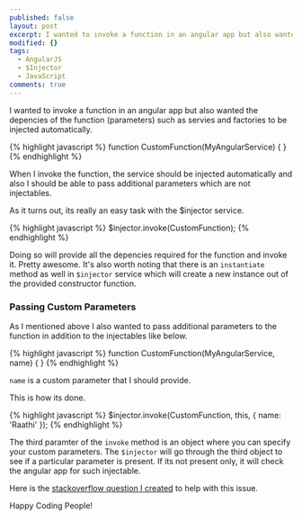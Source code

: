 ```yaml
---
published: false
layout: post
excerpt: I wanted to invoke a function in an angular app but also wanted the depencies of the function (parameters) such as servies and factories to be injected automatically.
modified: {}
tags: 
  - AngularJS
  - $Injector
  - JavaScript
comments: true
---
```



I wanted to invoke a function in an angular app but also wanted the depencies of the function (parameters) such as servies and factories to be injected automatically. 

{% highlight javascript %}
function CustomFunction(MyAngularService) {
}
{% endhighlight %}

When I invoke the function, the service should be injected automatically and also I should be able to pass additional parameters which are not injectables. 

As it turns out, its really an easy task with the $injector service.

{% highlight javascript %}
 $injector.invoke(CustomFunction); 
{% endhighlight %}

Doing so will provide all the depencies required for the function and invoke it. Pretty awesome. It's also worth noting that there is an `instantiate` method as well in `$injector` service which will create a new instance out of the provided constructor function.

### Passing Custom Parameters
As I mentioned above I also wanted to pass additional parameters to the function in addition to the injectables like below.

{% highlight javascript %}
function CustomFunction(MyAngularService, name) {
}
{% endhighlight %}

`name` is a custom parameter that I should provide.

This is how its done. 

{% highlight javascript %}
$injector.invoke(CustomFunction, this, { name: 'Raathi' });
{% endhighlight %}

The third paramter of the `invoke` method is an object where you can specify your custom parameters. The `$injector` will go through the third object to see if a particular parameter is present. If its not present only, it will check the angular app for such injectable.

Here is the [stackoverflow question I created](http://stackoverflow.com/questions/33216783/angular-js-resolve-dependencies-of-a-custom-function) to help with this issue.

Happy Coding People!
